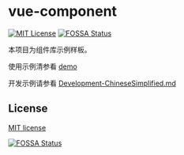 # vue-component
[![MIT License][license-image]][license-url]
[![FOSSA Status][fossa-badge-image]][fossa-badge-url]

本项目为组件库示例样板。

使用示例清参看 [demo][url1]

开发示例请参看 [Development-ChineseSimplified.md][url2]

## License
[MIT license][license-url]

[![FOSSA Status][fossa-large-image]][fossa-large-url]

[url1]: https://github.com/unlangchan/vue-yl-component/blob/ant-inline-search/src/App.vue
[url2]: https://github.com/unlangchan/vue-yl-component/blob/ant-inline-search/Development.md

[license-image]: https://img.shields.io/badge/license-MIT-blue.svg?style=flat
[license-url]: LICENSE

[fossa-badge-image]: https://app.fossa.com/api/projects/git%2Bgithub.com%2Funlangchan%2Fvue-yl-component.svg?type=shield
[fossa-badge-url]: https://app.fossa.com/projects/git%2Bgithub.com%2Funlangchan%2Fvue-yl-component?ref=badge_shield

[fossa-large-image]: https://app.fossa.com/api/projects/git%2Bgithub.com%2Funlangchan%2Fvue-yl-component.svg?type=large
[fossa-large-url]: https://app.fossa.com/projects/git%2Bgithub.com%2Funlangchan%2Fvue-yl-component?ref=badge_large